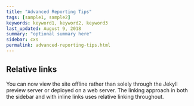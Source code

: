 ```yaml
---
title: "Advanced Reporting Tips"
tags: [sample1, sample2]
keywords: keyword1, keyword2, keyword3
last_updated: August 9, 2018
summary: "optional summary here"
sidebar: cxs
permalink: advanced-reporting-tips.html
---
```

## Relative links

You can now view the site offline rather than solely through the Jekyll preview server or deployed on a web server. The linking approach in both the sidebar and with inline links uses relative linking throughout.
